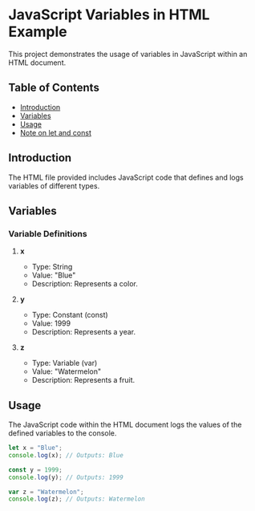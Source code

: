 # JavaScript Variables in HTML Example

This project demonstrates the usage of variables in JavaScript within an HTML document.

## Table of Contents

- [Introduction](#introduction)
- [Variables](#variables)
- [Usage](#usage)
- [Note on let and const](#note-on-let-and-const)

## Introduction

The HTML file provided includes JavaScript code that defines and logs variables of different types.

## Variables

### Variable Definitions

1. **x**
   - Type: String
   - Value: "Blue"
   - Description: Represents a color.

2. **y**
   - Type: Constant (const)
   - Value: 1999
   - Description: Represents a year.

3. **z**
   - Type: Variable (var)
   - Value: "Watermelon"
   - Description: Represents a fruit.

## Usage

The JavaScript code within the HTML document logs the values of the defined variables to the console.

```javascript
let x = "Blue";
console.log(x); // Outputs: Blue

const y = 1999;
console.log(y); // Outputs: 1999

var z = "Watermelon";
console.log(z); // Outputs: Watermelon
